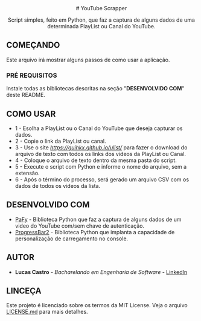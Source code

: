 <div style="text-align:center">
  # YouTube Scrapper

  Script simples, feito em Python, que faz a captura de alguns dados de uma determinada PlayList ou Canal do YouTube.
</div>

## COMEÇANDO

Este arquivo irá mostrar alguns passos de como usar a aplicação.

### PRÉ REQUISITOS

Instale todas as bibliotecas descritas na seção "**DESENVOLVIDO COM**" deste README.

## COMO USAR

- 1 - Esolha a PlayList ou o Canal do YouTube que deseja capturar os dados.
- 2 - Copie o link da PlayList ou canal.
- 3 - Use o site *https://guihkx.github.io/ulist/* para fazer o download do arquivo de texto com todos os links dos videos da PlayList ou Canal.
- 4 - Coloque o arquivo de texto dentro da mesma pasta do script.
- 5 - Execute o script com Python e informe o nome do arquivo, sem a extensão.
- 6 - Após o término do processo, será gerado um arquivo CSV com os dados de todos os videos da lista.

## DESENVOLVIDO COM

- [PaFy](https://pypi.org/project/pafy/) - Biblioteca Python que faz a captura de alguns dados de um video do YouTube com/sem chave de autenticação.
- [ProgressBar2](https://pypi.org/project/progressbar2/) - Biblioteca Python que implanta a capacidade de personalização de carregamento no console.

## AUTOR

- **Lucas Castro** - *Bacharelando em Engenharia de Software* - [LinkedIn](https://www.linkedin.com/in/lucascastro99/)

## LINCEÇA

Este projeto é licenciado sobre os termos da MIT License. Veja o arquivo [LICENSE.md](LICENSE.md) para mais detalhes.

